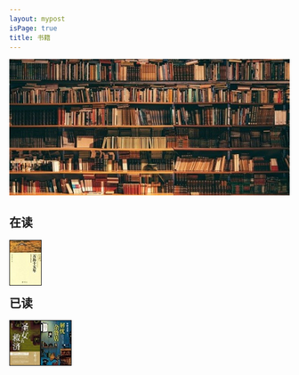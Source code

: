 ```yaml
---
layout: mypost
isPage: true
title: 书籍
---
```

![书](/img/book.jpg)
<br/>

## 在读
<a href="" target=""><img src="/img/万历十五年.jpg" height="80" width="56" border="1" align="left" > </a>
<br/>
<br/>
<br/>
<br/>
## 已读
<a href="" target=""><img src="/img/剩女的救济.jpg" height="80" width="54" border="1" align="left" > </a> <a href="" target=""><img src="/img/解忧杂货店.jpg" height="80" width="54" border="1" align="left" > </a>
<br/>
<br/>
<br/>
<br/>


